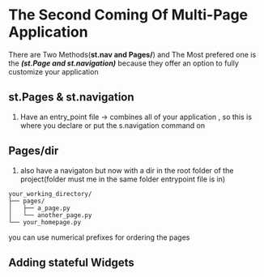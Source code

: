 # The Second Coming Of Multi-Page Application  
There are Two Methods(**st.nav and Pages/**) and The Most prefered one is the ***(st.Page and st.navigation)*** because they offer an option to fully customize your application     
## st.Pages & st.navigation   
1. Have an entry_point file -> combines all of your application , so this is where you declare or put the s.navigation command on   

## Pages/dir    
1. also have a navigaton but now with a dir in the root folder of the project(folder must me in the same folder entrypoint file is in)   
~~~
your_working_directory/
├── pages/
│   ├── a_page.py
│   └── another_page.py
└── your_homepage.py
~~~   
you can use numerical prefixes  for ordering the pages    
## Adding stateful Widgets   

